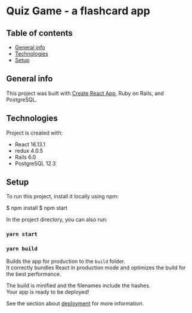 # Quiz Game - a flashcard app

## Table of contents
* [General info](#general-info)
* [Technologies](#technologies)
* [Setup](#setup)

## General info
This project was built with [Create React App](https://github.com/facebook/create-react-app), Ruby on Rails, and PostgreSQL.
	
## Technologies
Project is created with:
* React 16.13.1
* redux 4.0.5
* Rails 6.0
* PostgreSQL 12.3
	
## Setup
To run this project, install it locally using npm:

$ npm install
$ npm start

In the project directory, you can also run:

### `yarn start`
### `yarn build`

Builds the app for production to the `build` folder.<br />
It correctly bundles React in production mode and optimizes the build for the best performance.

The build is minified and the filenames include the hashes.<br />
Your app is ready to be deployed!

See the section about [deployment](https://facebook.github.io/create-react-app/docs/deployment) for more information.

